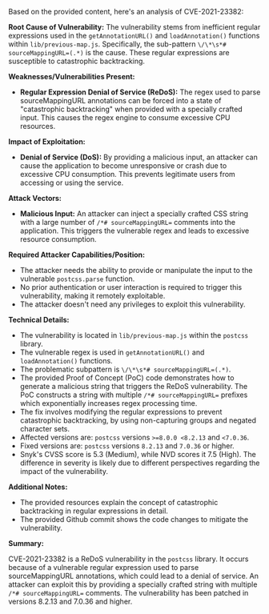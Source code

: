 Based on the provided content, here's an analysis of CVE-2021-23382:

**Root Cause of Vulnerability:**
The vulnerability stems from inefficient regular expressions used in the `getAnnotationURL()` and `loadAnnotation()` functions within `lib/previous-map.js`. Specifically, the sub-pattern `\/\*\s*# sourceMappingURL=(.*)` is the cause. These regular expressions are susceptible to catastrophic backtracking.

**Weaknesses/Vulnerabilities Present:**
- **Regular Expression Denial of Service (ReDoS):**  The regex used to parse sourceMappingURL annotations can be forced into a state of "catastrophic backtracking" when provided with a specially crafted input. This causes the regex engine to consume excessive CPU resources.

**Impact of Exploitation:**
- **Denial of Service (DoS):** By providing a malicious input, an attacker can cause the application to become unresponsive or crash due to excessive CPU consumption. This prevents legitimate users from accessing or using the service.

**Attack Vectors:**
- **Malicious Input:** An attacker can inject a specially crafted CSS string with a large number of `/*# sourceMappingURL=` comments into the application. This triggers the vulnerable regex and leads to excessive resource consumption.

**Required Attacker Capabilities/Position:**
- The attacker needs the ability to provide or manipulate the input to the vulnerable `postcss.parse` function.
- No prior authentication or user interaction is required to trigger this vulnerability, making it remotely exploitable.
- The attacker doesn't need any privileges to exploit this vulnerability.

**Technical Details:**
- The vulnerability is located in `lib/previous-map.js` within the `postcss` library.
- The vulnerable regex is used in `getAnnotationURL()` and `loadAnnotation()` functions.
- The problematic subpattern is `\/\*\s*# sourceMappingURL=(.*)`.
- The provided Proof of Concept (PoC) code demonstrates how to generate a malicious string that triggers the ReDoS vulnerability. The PoC constructs a string with multiple `/*# sourceMappingURL=` prefixes which exponentially increases regex processing time.
- The fix involves modifying the regular expressions to prevent catastrophic backtracking, by using non-capturing groups and negated character sets.
- Affected versions are: `postcss` versions `>=8.0.0 <8.2.13` and `<7.0.36`.
- Fixed versions are: `postcss` versions `8.2.13` and `7.0.36` or higher.
- Snyk's CVSS score is 5.3 (Medium), while NVD scores it 7.5 (High). The difference in severity is likely due to different perspectives regarding the impact of the vulnerability.

**Additional Notes:**
- The provided resources explain the concept of catastrophic backtracking in regular expressions in detail.
- The provided Github commit shows the code changes to mitigate the vulnerability.

**Summary:**

CVE-2021-23382 is a ReDoS vulnerability in the `postcss` library. It occurs because of a vulnerable regular expression used to parse sourceMappingURL annotations, which could lead to a denial of service. An attacker can exploit this by providing a specially crafted string with multiple `/*# sourceMappingURL=` comments. The vulnerability has been patched in versions 8.2.13 and 7.0.36 and higher.